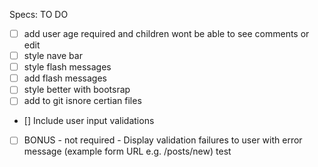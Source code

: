 Specs:  TO DO 


- [ ] add user age required and children wont be able to see comments or edit
- [ ] style nave bar 
- [ ] style flash messages 
- [ ]  add flash messages 
- [ ] style better with bootsrap 
- [ ] add to git isnore certian files 
- [] Include user input validations
- [ ] BONUS - not required - Display validation failures to user with error message (example form URL e.g. /posts/new)
test